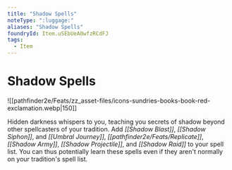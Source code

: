 ```yaml
---
title: "Shadow Spells"
noteType: ":luggage:"
aliases: "Shadow Spells"
foundryId: Item.uSEbUeA0wfzRCdFJ
tags:
  - Item
---
```


# Shadow Spells
![[pathfinder2e/Feats/zz_asset-files/icons-sundries-books-book-red-exclamation.webp|150]]

Hidden darkness whispers to you, teaching you secrets of shadow beyond other spellcasters of your tradition. Add _[[Shadow Blast]]_, _[[Shadow Siphon]]_, and _[[Umbral Journey]]_, _[[pathfinder2e/Feats/Replicate]]_, _[[Shadow Army]]_, _[[Shadow Projectile]]_, and _[[Shadow Raid]]_ to your spell list. You can thus potentially learn these spells even if they aren't normally on your tradition's spell list.
